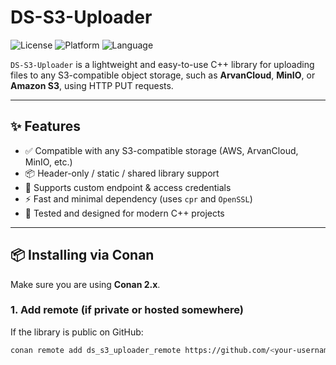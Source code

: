 # DS-S3-Uploader

![License](https://img.shields.io/badge/license-MIT-blue.svg)
![Platform](https://img.shields.io/badge/platform-Windows%20%7C%20Linux%20%7C%20MacOS-brightgreen.svg)
![Language](https://img.shields.io/badge/language-C++17-blue.svg)

`DS-S3-Uploader` is a lightweight and easy-to-use C++ library for uploading files to any S3-compatible object storage, such as **ArvanCloud**, **MinIO**, or **Amazon S3**, using HTTP PUT requests.

---

## ✨ Features

- ✅ Compatible with any S3-compatible storage (AWS, ArvanCloud, MinIO, etc.)
- 📦 Header-only / static / shared library support
- 🔐 Supports custom endpoint & access credentials
- ⚡ Fast and minimal dependency (uses `cpr` and `OpenSSL`)
- 🧪 Tested and designed for modern C++ projects

---

## 📦 Installing via Conan

Make sure you are using **Conan 2.x**.

### 1. Add remote (if private or hosted somewhere)

If the library is public on GitHub:

```bash
conan remote add ds_s3_uploader_remote https://github.com/<your-username>/ds_s3_uploader

